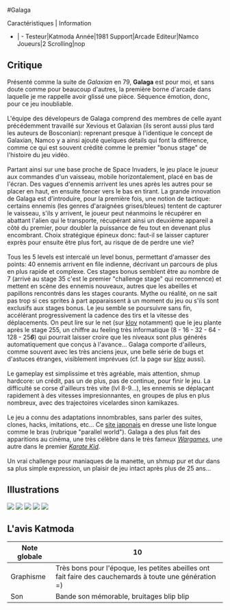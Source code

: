 #Galaga

Caractéristiques | Information
- | -
Testeur|Katmoda
Année|1981
Support|Arcade
Editeur|Namco
Joueurs|2
Scrolling|nop

## Critique
Présenté comme la suite de <i>Galaxian</i> en 79, <b>Galaga</b> est pour moi, et sans doute comme pour beaucoup d'autres, la première borne d'arcade dans laquelle je me rappelle avoir glissé une pièce. Séquence émotion, donc, pour ce jeu inoubliable.<br/><br/>L'équipe des dévelopeurs de Galaga comprend des membres de celle ayant précédemment travaillé sur Xevious et Galaxian (ils seront aussi plus tard les auteurs de Bosconian): reprenant presque à l'identique le concept de Galaxian, Namco y a ainsi ajouté quelques détails qui font la différence, comme ce qui est souvent crédité comme le premier "bonus stage" de l'histoire du jeu vidéo.<br/><br/>Partant ainsi sur une base proche de Space Invaders, le jeu place le joueur aux commandes d'un vaisseau, mobile horizontalement, placé en bas de l'écran. Des vagues d'ennemis arrivent les unes après les autres pour se placer en haut, en ensuite foncer vers le bas en tirant. La grande innovation de Galaga est d'introduire, pour la première fois, une notion de tactique: certains ennemis (les genres d'araignées grises/bleues) tentent de capturer le vaisseau, s'ils y arrivent, le joueur peut néanmoins le récupérer en abattant l'alien qui le transporte, récupérant ainsi un deuxième appareil a côté du premier, pour doubler la puissance de feu tout en devenant plus encombrant. Choix stratégique épineux donc: faut-il se laisser capturer exprès pour ensuite être plus fort, au risque de de perdre une vie?<br/><br/>Tous les 5 levels est intercalé un level bonus, permettant d'amasser des points: 40 ennemis arrivent en file indienne, décrivant un parcours de plus en plus rapide et complexe. Ces stages bonus semblent être au nombre de 7 (arrivé au stage 35 c'est le premier "challenge stage" qui recommence) et mettent en scène des ennemis nouveaux, autres que les abeilles et papillons rencontrés dans les stages courants. Mythe ou réalité, on ne sait pas trop si ces sprites à part apparaissent à un moment du jeu ou s'ils sont exclusifs aux stages bonus. Le jeu semble se poursuivre sans fin, accélérant progressivement la cadence des tirs et la vitesse des déplacements. On peut lire sur le net (sur <a href="http://www.klov.com/G/Galaga.html" target="_blank">klov</a> notamment) que le jeu plante après le stage 255, un chiffre au feeling très informatique (8 - 16 - 32 - 64 - 128 - 25<i><b>6</b></i>) qui pourrait laisser croire que les niveaux sont plus générés automatiquement que conçus à l'avance... Galaga comporte d'ailleurs, comme souvent avec les très anciens jeux, une belle série de bugs et d'astuces étranges, visiblement imprévues (cf. la page sur <a href="http://www.klov.com/G/Galaga.html" target="_blank">klov</a> aussi).<br/><br/>Le gameplay est simplissime et très agréable, mais attention, shmup hardcore: un crédit, pas un de plus, pas de continue, pour finir le jeu. La difficulté se corse d'ailleurs très vite (lvl 8-9...), les ennemis se déplaçant rapidement à des vitesses impresionnantes, en groupes de plus en plus nombreux, avec des trajectoires vicelardes sinon kamikazes.<br/><br/>Le jeu a connu des adaptations innombrables, sans parler des suites, clones, hacks, imitations, etc... Ce <a href="http://www.max.hi-ho.ne.jp/morymory/galaga/galaga.html" target="_blank">site japonais</a> en dresse une liste longue comme le bras (rubrique "parallel world"). Galaga a des plus fait des apparitions au cinéma, une très célèbre dans le très fameux <i><a href="http://www.mameworld.net/movies/movies2.htm" target="_blank">Wargames</a></i>, une autre dans le premier <i><a href="http://www.mameworld.net/movies/movies3.htm" target="_blank">Karate Kid</a></i>.<br/><br/>Un vrai challenge pour maniaques de la manette, un shmup pur et dur dans sa plus simple expression, un plaisir de jeu intact après plus de 25 ans...

## Illustrations
![](http://www.shmup.com/images/thumbs/galaga.jpg)
![](http://www.shmup.com/images/thumbs/img_fiche_2_157.gif)
![](http://www.shmup.com/images/thumbs/img_fiche_3_157.gif)
![](http://www.shmup.com/images/thumbs/img_fiche_4_157.gif)
![](http://www.shmup.com/images/thumbs/)

## L'avis Katmoda
Note globale|10
-|-
Graphisme|Très bons pour l'époque, les petites abeilles ont fait faire des cauchemards à toute une génération =)
Son|Bande son mémorable, bruitages blip blip
